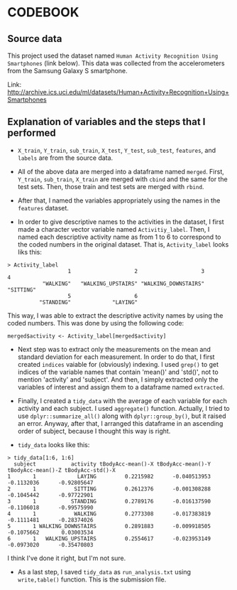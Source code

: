 # CODEBOOK

## Source data

This project used the dataset named `Human Activity Recognition Using Smartphones` (link below). This data was collected from the accelerometers from the Samsung Galaxy S smartphone.

Link: http://archive.ics.uci.edu/ml/datasets/Human+Activity+Recognition+Using+Smartphones

## Explanation of variables and the steps that I performed

- `X_train`, `Y_train`, `sub_train`, `X_test`, `Y_test`, `sub_test`, `features`, and `labels` are from the source data.

- All of the above data are merged into a dataframe named `merged`. First, `Y_train`, `sub_train`, `X_train` are merged with `cbind` and the same for the test sets. Then, those train and test sets are merged with `rbind`.

- After that, I named the variables appropriately using the names in the `features` dataset.

- In order to give descriptive names to the activities in the dataset, I first made a character vector variable named `Activitiy_label`. Then, I named each descriptive activity name as from 1 to 6 to correspond to the coded numbers in the original dataset. That is, `Activity_label` looks liks this:

```
> Activity_label
                   1                    2                    3                    4 
           "WALKING"   "WALKING_UPSTAIRS" "WALKING_DOWNSTAIRS"            "SITTING" 
                   5                    6 
          "STANDING"             "LAYING"
```

This way, I was able to extract the descriptive activity names by using the coded numbers. This was done by using the following code:

```
merged$activity <- Activity_label[merged$activity]
```

- Next step was to extract only the measurements on the mean and standard deviation for each measurement. In order to do that, I first created `indices` vaiable for (obviously) indexing. I used `grep()` to get indices of the variable names that contain 'mean()' and 'std()', not to mention 'activity' and 'subject'. And then, I simply extracted only the variables of interest and assign them to a dataframe named `extracted`.

- Finally, I created a `tidy_data` with the average of each variable for each activity and each subject. I used `aggregate()` function. Actually, I tried to use `dplyr::summarize_all()` along with `dplyr::group_by()`, but it raised an error. Anyway, after that, I arranged this dataframe in an ascending order of subject, because I thought this way is right.

- `tidy_data` looks like this:

```
> tidy_data[1:6, 1:6]
  subject           activity tBodyAcc-mean()-X tBodyAcc-mean()-Y tBodyAcc-mean()-Z tBodyAcc-std()-X
1       1             LAYING         0.2215982      -0.040513953        -0.1132036      -0.92805647
2       1            SITTING         0.2612376      -0.001308288        -0.1045442      -0.97722901
3       1           STANDING         0.2789176      -0.016137590        -0.1106018      -0.99575990
4       1            WALKING         0.2773308      -0.017383819        -0.1111481      -0.28374026
5       1 WALKING_DOWNSTAIRS         0.2891883      -0.009918505        -0.1075662       0.03003534
6       1   WALKING_UPSTAIRS         0.2554617      -0.023953149        -0.0973020      -0.35470803
```

I think I've done it right, but I'm not sure.

- As a last step, I saved `tidy_data` as `run_analysis.txt` using `write,table()` function. This is the submission file.
